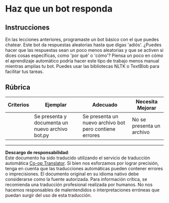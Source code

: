 <!--
CO_OP_TRANSLATOR_METADATA:
{
  "original_hash": "2efc4c2aba5ed06c780c05539c492ae3",
  "translation_date": "2025-09-04T00:37:25+00:00",
  "source_file": "6-NLP/2-Tasks/assignment.md",
  "language_code": "es"
}
-->
# Haz que un bot responda

## Instrucciones

En las lecciones anteriores, programaste un bot básico con el que puedes chatear. Este bot da respuestas aleatorias hasta que digas 'adiós'. ¿Puedes hacer que las respuestas sean un poco menos aleatorias y que se activen si dices cosas específicas, como 'por qué' o 'cómo'? Piensa un poco en cómo el aprendizaje automático podría hacer este tipo de trabajo menos manual mientras amplías tu bot. Puedes usar las bibliotecas NLTK o TextBlob para facilitar tus tareas.

## Rúbrica

| Criterios | Ejemplar                                     | Adecuado                                         | Necesita Mejorar        |
| --------- | -------------------------------------------- | ------------------------------------------------ | ----------------------- |
|           | Se presenta y documenta un nuevo archivo bot.py | Se presenta un nuevo archivo bot pero contiene errores | No se presenta un archivo |

---

**Descargo de responsabilidad**:  
Este documento ha sido traducido utilizando el servicio de traducción automática [Co-op Translator](https://github.com/Azure/co-op-translator). Si bien nos esforzamos por lograr precisión, tenga en cuenta que las traducciones automáticas pueden contener errores o imprecisiones. El documento original en su idioma nativo debe considerarse como la fuente autorizada. Para información crítica, se recomienda una traducción profesional realizada por humanos. No nos hacemos responsables de malentendidos o interpretaciones erróneas que puedan surgir del uso de esta traducción.